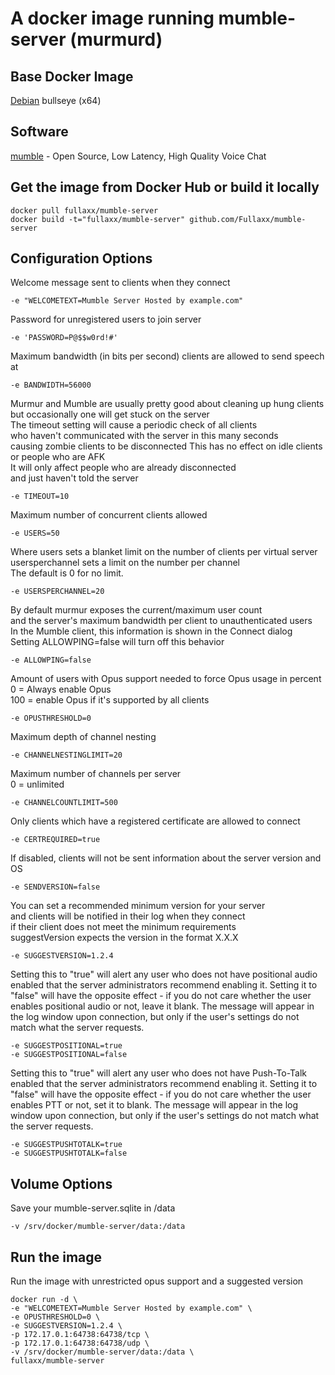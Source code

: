 # A docker image running mumble-server (murmurd)

## Base Docker Image
[Debian](https://hub.docker.com/_/debian) bullseye (x64)

## Software
[mumble](https://www.mumble.info/) - Open Source, Low Latency, High Quality Voice Chat

## Get the image from Docker Hub or build it locally
```
docker pull fullaxx/mumble-server
docker build -t="fullaxx/mumble-server" github.com/Fullaxx/mumble-server
```

## Configuration Options
Welcome message sent to clients when they connect
```
-e "WELCOMETEXT=Mumble Server Hosted by example.com"
```
Password for unregistered users to join server
```
-e 'PASSWORD=P@$$w0rd!#'
```
Maximum bandwidth (in bits per second) clients are allowed to send speech at
```
-e BANDWIDTH=56000
```
Murmur and Mumble are usually pretty good about cleaning up hung clients \
but occasionally one will get stuck on the server \
The timeout setting will cause a periodic check of all clients \
who haven't communicated with the server in this many seconds \
causing zombie clients to be disconnected
This has no effect on idle clients or people who are AFK \
It will only affect people who are already disconnected \
and just haven't told the server
```
-e TIMEOUT=10
```
Maximum number of concurrent clients allowed
```
-e USERS=50
```
Where users sets a blanket limit on the number of clients per virtual server \
usersperchannel sets a limit on the number per channel \
The default is 0 for no limit.
```
-e USERSPERCHANNEL=20
```
By default murmur exposes the current/maximum user count \
and the server's maximum bandwidth per client to unauthenticated users \
In the Mumble client, this information is shown in the Connect dialog \
Setting ALLOWPING=false will turn off this behavior
```
-e ALLOWPING=false
```
Amount of users with Opus support needed to force Opus usage in percent \
0 = Always enable Opus \
100 = enable Opus if it's supported by all clients
```
-e OPUSTHRESHOLD=0
```
Maximum depth of channel nesting
```
-e CHANNELNESTINGLIMIT=20
```
Maximum number of channels per server \
0 = unlimited
```
-e CHANNELCOUNTLIMIT=500
```
Only clients which have a registered certificate are allowed to connect
```
-e CERTREQUIRED=true
```
If disabled, clients will not be sent information about the server version and OS
```
-e SENDVERSION=false
```
You can set a recommended minimum version for your server \
and clients will be notified in their log when they connect \
if their client does not meet the minimum requirements \
suggestVersion expects the version in the format X.X.X
```
-e SUGGESTVERSION=1.2.4
```
Setting this to "true" will alert any user who does not have positional audio
enabled that the server administrators recommend enabling it. Setting it to
"false" will have the opposite effect - if you do not care whether the user
enables positional audio or not, leave it blank. The message will appear in
the log window upon connection, but only if the user's settings do not match
what the server requests.
```
-e SUGGESTPOSITIONAL=true
-e SUGGESTPOSITIONAL=false
```
Setting this to "true" will alert any user who does not have Push-To-Talk
enabled that the server administrators recommend enabling it. Setting it to
"false" will have the opposite effect - if you do not care whether the user
enables PTT or not, set it to blank. The message will appear in the log
window upon connection, but only if the user's settings do not match what the
server requests.
```
-e SUGGESTPUSHTOTALK=true
-e SUGGESTPUSHTOTALK=false
```

## Volume Options
Save your mumble-server.sqlite in /data
```
-v /srv/docker/mumble-server/data:/data
```

## Run the image
Run the image with unrestricted opus support and a suggested version
```
docker run -d \
-e "WELCOMETEXT=Mumble Server Hosted by example.com" \
-e OPUSTHRESHOLD=0 \
-e SUGGESTVERSION=1.2.4 \
-p 172.17.0.1:64738:64738/tcp \
-p 172.17.0.1:64738:64738/udp \
-v /srv/docker/mumble-server/data:/data \
fullaxx/mumble-server
```
